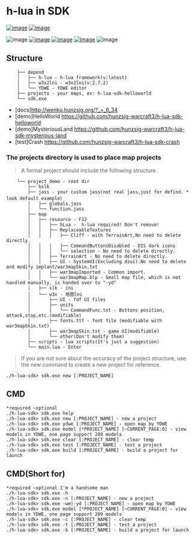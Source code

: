 # h-lua in SDK

[![image](https://img.shields.io/badge/简体中文-ZH_CN-blue.svg)](https://github.com/hunzsig-warcraft3/h-lua-sdk/blob/main/README.md)
[![image](https://img.shields.io/badge/繁体中文-ZH_TW-blue.svg)](https://github.com/hunzsig-warcraft3/h-lua-sdk/blob/main/README_ZH-TW.md)

![image](https://img.shields.io/badge/license-MIT-blue.svg)
[![image](https://img.shields.io/badge/doc-document-blue.svg)](http://wenku.hunzsig.org/?_=_6_34)
[![image](https://img.shields.io/badge/hLua-v2.alpha-orange.svg)](https://github.com/hunzsig-warcraft3/h-lua)
[![image](https://img.shields.io/badge/Author-hunzsig-red.svg)](https://www.hunzsig.com)
![image](https://img.shields.io/badge/Email-mzyhaohaoren@qq.com-yellow.svg)

## Structure
```
    ├── depend
    │   ├── h-lua - h-lua framework(v:latest)
    │   ├── w3x2lni - w3x2lni(v:2.7.2)
    │   └── YDWE - YDWE editor
    ├── projects - your maps, ex: h-lua-sdk-helloworld
    └── sdk.exe
```

 * [docs]http://wenku.hunzsig.org/?_=_6_34
 * [demo]HelloWorld https://github.com/hunzsig-warcraft3/h-lua-sdk-helloworld
 * [demo]MysteriousLand https://github.com/hunzsig-warcraft3/h-lua-sdk-mysterious-land
 * [test]Crash https://github.com/hunzsig-warcraft3/h-lua-sdk-crash

### The projects directory is used to place map projects
> A formal project should include the following structure.
```
    └── project_demo - root dir
        ├── hslk
        ├── jass - your custom jass(not real jass,just for defind. * look default example）
        │   ├── globals.jass
        │   └── function.jass
        ├── map
        │   ├── resource - F12
        │   │   ├── hLua -  h-lua required! Don't remove!
        │   │   ├── ReplaceableTextures
        │   │   │   ├── Cliff - with TerrainArt,No need to delete directly.
        │   │   │   ├── CommandButtonsDisabled - DIS dark icons
        │   │   │   └── selection - No need to delete directly.
        │   │   ├── TerrainArt - No need to delete directly.
        │   │   ├── UI - SystemUI(Excluding dzui).No need to delete and modify implant/war3mapSkin.txt
        │   │   ├── war3mapImported - Common import.
        │   │   └── war3mapMap.blp - Small map file, which is not handled manually, is handed over to "-yd"
        │   ├── slk - ini
        │   └── w3x - 地图lni
        │       ├── UI - fdf UI files
        │       ├── units
        │       │   └── CommandFunc.txt - Buttons position, attack,stop,etc.(modifiable)
        │       ├── fonts.ttf - font file (modifiable with war3mapSkin.txt)
        │       ├── war3mapSkin.txt - game UI(modifiable)
        │       └── other(Don't modify them)
        ├── scripts - lua scripts(It's just a suggestion)
        └── main.lua - Enter
```
> If you are not sure about the accuracy of the project structure, use the new command to create a new project for reference.
```
./h-lua-sdk> sdk.exe new [:PROJECT_NAME]
```

## CMD
```
*required ~optional
./h-lua-sdk> sdk.exe help
./h-lua-sdk> sdk.exe new [:PROJECT_NAME] - new a project
./h-lua-sdk> sdk.exe ydwe [:PROJECT_NAME] - open map by YDWE
./h-lua-sdk> sdk.exe model [*PROJECT_NAME] [~CURRENT_PAGE:0] - view models in YDWE, one page support 289 models
./h-lua-sdk> sdk.exe clear [:PROJECT_NAME] - clear temp
./h-lua-sdk> sdk.exe test [:PROJECT_NAME] - test a project
./h-lua-sdk> sdk.exe build [:PROJECT_NAME] - build a project for launch
```

## CMD(Short for)
```
*required ~optional I'm a handsome man
./h-lua-sdk> sdk.exe -h
./h-lua-sdk> sdk.exe -n [:PROJECT_NAME] - new a project
./h-lua-sdk> sdk.exe -we|-yd [:PROJECT_NAME] - open map by YDWE
./h-lua-sdk> sdk.exe model [*PROJECT_NAME] [~CURRENT_PAGE:0] - view models in YDWE, one page support 289 models
./h-lua-sdk> sdk.exe -c [:PROJECT_NAME] - clear temp
./h-lua-sdk> sdk.exe -t [:PROJECT_NAME] - test a project
./h-lua-sdk> sdk.exe -b [:PROJECT_NAME] - build a project for launch
```
